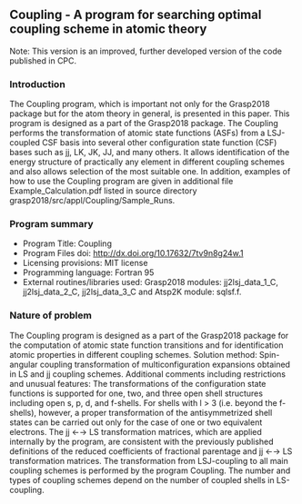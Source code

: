 ## Coupling - A program for searching optimal coupling scheme in atomic theory

Note: This version is an improved, further developed version of the code published in CPC.

### Introduction
The Coupling program, which is important not only for the Grasp2018 package but for the atom theory in general, is presented in this paper. This program is designed as a part of the Grasp2018 package. The Coupling performs the transformation of atomic state functions (ASFs) from a LSJ-coupled CSF basis into several other configuration state function (CSF) bases such as jj, LK, JK, JJ, and many others. It allows identification of the energy structure of practically any element in different coupling schemes and also allows selection of the most suitable one. In addition, examples of how to use the Coupling program are given in additional file Example_Calculation.pdf listed in source directory grasp2018/src/appl/Coupling/Sample_Runs.

### Program summary
   - Program Title: Coupling
   - Program Files doi: http://dx.doi.org/10.17632/7tv9n8g24w.1
   - Licensing provisions: MIT license
   - Programming language: Fortran 95
   - External routines/libraries used: Grasp2018 modules: jj2lsj_data_1_C, jj2lsj_data_2_C, jj2lsj_data_3_C and Atsp2K module: sqlsf.f.

### Nature of problem
The Coupling program is designed as a part of the Grasp2018 package for the computation of atomic state function transitions and for identification atomic properties in different coupling schemes.
Solution method: Spin-angular coupling transformation of multiconfiguration expansions obtained in LS and jj coupling schemes.
Additional comments including restrictions and unusual features: The transformations of the configuration state functions is supported for one, two, and three open shell structures including open s, p, d, and f-shells. For shells with l > 3 (i.e. beyond the f-shells), however, a proper transformation of the antisymmetrized shell states can be carried out only for the case of one or two equivalent electrons. The jj ←→ LS transformation matrices, which are applied internally by the program, are consistent with the previously published definitions of the reduced coefficients of fractional parentage and jj ←→ LS transformation matrices. The transformation from LSJ-coupling to all main coupling schemes is performed by the program Coupling. The number and types of coupling schemes depend on the number of coupled shells in LS-coupling.
